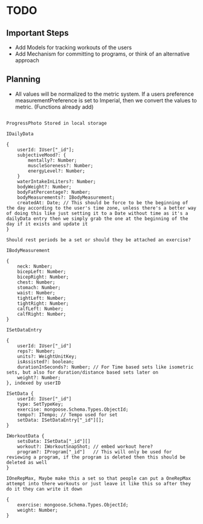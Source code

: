 # TODO

## Important Steps

- Add Models for tracking workouts of the users
- Add Mechanism for committing to programs, or think of an alternative approach


## Planning

* All values will be normalized to the metric system. If a users preference measurementPreference is set to Imperial, then we convert the values to metric. (Functions already add)

```

ProgressPhoto Stored in local storage

IDailyData

{
    userId: IUser["_id"];
    subjectiveMood?: {
        mentally?: Number;
        muscleSoreness?: Number;
        energyLevel?: Number;
    }
    waterIntakeInLiters?: Number;
    bodyWeight?: Number;
    bodyFatPercentage?: Number;
    bodyMeasurements?: IBodyMeasurement;
    createdAt: Date; // This should be force to be the beginning of the day according to the user's time zone, unless there's a better way of doing this like just setting it to a Date without time as it's a dailyData entry then we simply grab the one at the beginning of the day if it exists and update it
}

Should rest periods be a set or should they be attached an exercise?

IBodyMeasurement 

{
    neck: Number;
    bicepLeft: Number;
    bicepRight: Number;
    chest: Number;
    stomach: Number;
    waist: Number;
    tightLeft: Number;
    tightRight: Number;
    calfLeft: Number;
    calfRight: Number;
}

ISetDataEntry

{
    userId: IUser["_id"]
    reps?: Number;
    units?: WeightUnitKey;
    isAssisted?: boolean;
    durationInSeconds?: Number; // For Time based sets like isometric sets, but also for duration/distance based sets later on
    weight?: Number;
}, indexed by userID

ISetData {
    userId: IUser["_id"]
    type: SetTypeKey;
    exercise: mongoose.Schema.Types.ObjectId;
    tempo?: ITempo; // Tempo used for set
    setData: ISetDataEntry["_id"][];
}

IWorkoutData {
    setsData: ISetData["_id"][]
    workout?: IWorkoutSnapShot; // embed workout here?
    program?: IProgram["_id"]   // This will only be used for reviewing a program, if the program is deleted then this should be deleted as well
}

IOneRepMax, Maybe make this a set so that people can put a OneRepMax attempt into there workouts or just leave it like this so after they do it they can write it down

{
    exercise: mongoose.Schema.Types.ObjectId;
    weight: Number;
}

```